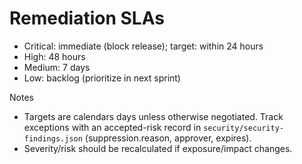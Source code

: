 # Remediation SLAs

- Critical: immediate (block release); target: within 24 hours
- High: 48 hours
- Medium: 7 days
- Low: backlog (prioritize in next sprint)

Notes
- Targets are calendars days unless otherwise negotiated. Track exceptions with an accepted-risk record in `security/security-findings.json` (suppression.reason, approver, expires).
- Severity/risk should be recalculated if exposure/impact changes.
